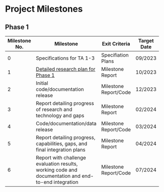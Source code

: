 # Project Milestones

## Phase 1

| Milestone No. | Milestone                                                                                                                                        | Exit Criteria         | Target Date | Product |
| ------------- | ------------------------------------------------------------------------------------------------------------------------------------------------ | --------------------- | ----------- | ------- |
| 0             | Specifications for TA 1-3                                                                                                                        | Specifiation Plans    | 09/2023     |         |
| 1             | [Detailed research plan for Phase 1](https://s3.macrostrat.chtc.io/web-assets/media/criticalmaas/2023-10-CriticalMAAS-Phase-1-research-plan.pdf) | Milestone Report      | 10/2023     |         |
| 2             | Initial code/documentation release                                                                                                               | Milestone Report/Code | 12/2023     |         |
| 3             | Report detailing progress of research and technology and gaps                                                                                    | Milestone Report      | 02/2024     |         |
| 4             | Code/documentation/data release                                                                                                                  | Milestone Report/Code | 03/2024     |         |
| 5             | Report detailing progress, capabilities, gaps, and final integration plans                                                                       | Milestone Report      | 04/2024     |         |
| 6             | Report with challenge evaluation results, working code and documentation and end-to-end integration                                              | Milestone Report/Code | 07/2024     |         |
